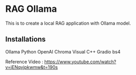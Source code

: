 # RAG Ollama
This is to create a local RAG application with Ollama model.

## Installations

Ollama
Python
OpenAI
Chroma
Visual C++
Gradio
bs4

Reference Video :
https://www.youtube.com/watch?v=jENqvjpkwmw&t=190s

